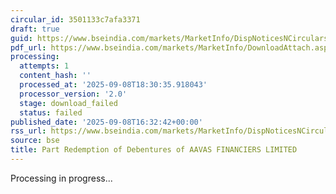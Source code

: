 ```yaml
---
circular_id: 3501133c7afa3371
draft: true
guid: https://www.bseindia.com/markets/MarketInfo/DispNoticesNCirculars.aspx?Noticeid={4524DE70-3F4A-42E1-95FB-1FBDDD526ED0}&noticeno=20250908-43&dt=09/08/2025&icount=43&totcount=48&flag=0
pdf_url: https://www.bseindia.com/markets/MarketInfo/DownloadAttach.aspx?id=20250908-43&attachedId=
processing:
  attempts: 1
  content_hash: ''
  processed_at: '2025-09-08T18:30:35.918043'
  processor_version: '2.0'
  stage: download_failed
  status: failed
published_date: '2025-09-08T16:32:42+00:00'
rss_url: https://www.bseindia.com/markets/MarketInfo/DispNoticesNCirculars.aspx?Noticeid={4524DE70-3F4A-42E1-95FB-1FBDDD526ED0}&noticeno=20250908-43&dt=09/08/2025&icount=43&totcount=48&flag=0
source: bse
title: Part Redemption of Debentures of AAVAS FINANCIERS LIMITED
---
```


Processing in progress...